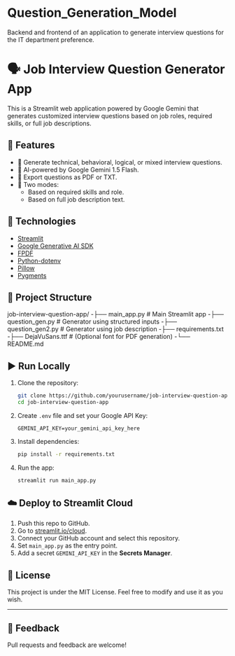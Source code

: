 # Question_Generation_Model
Backend and frontend of an application to generate interview questions for the IT department preference.

# 🗣️ Job Interview Question Generator App

This is a Streamlit web application powered by Google Gemini that generates customized interview questions based on job roles, required skills, or full job descriptions.

## 🚀 Features

- 🎯 Generate technical, behavioral, logical, or mixed interview questions.
- 🤖 AI-powered by Google Gemini 1.5 Flash.
- 📄 Export questions as PDF or TXT.
- 🧠 Two modes:
  - Based on required skills and role.
  - Based on full job description text.

## 🧱 Technologies

- [Streamlit](https://streamlit.io/)
- [Google Generative AI SDK](https://ai.google.dev/)
- [FPDF](https://pyfpdf.github.io/)
- [Python-dotenv](https://pypi.org/project/python-dotenv/)
- [Pillow](https://python-pillow.org/)
- [Pygments](https://pygments.org/)

## 📁 Project Structure

job-interview-question-app/
-├── main_app.py # Main Streamlit app
-├── question_gen.py # Generator using structured inputs
-├── question_gen2.py # Generator using job description
-├── requirements.txt
-├── DejaVuSans.ttf # (Optional font for PDF generation)
-└── README.md

## ▶️ Run Locally

1. Clone the repository:
    ```bash
    git clone https://github.com/yourusername/job-interview-question-app.git
    cd job-interview-question-app
    ```

2. Create `.env` file and set your Google API Key:
    ```
    GEMINI_API_KEY=your_gemini_api_key_here
    ```

3. Install dependencies:
    ```bash
    pip install -r requirements.txt
    ```

4. Run the app:
    ```bash
    streamlit run main_app.py
    ```

## ☁️ Deploy to Streamlit Cloud

1. Push this repo to GitHub.
2. Go to [streamlit.io/cloud](https://streamlit.io/cloud).
3. Connect your GitHub account and select this repository.
4. Set `main_app.py` as the entry point.
5. Add a secret `GEMINI_API_KEY` in the **Secrets Manager**.

## 📃 License

This project is under the MIT License. Feel free to modify and use it as you wish.

---

## 💬 Feedback

Pull requests and feedback are welcome!
